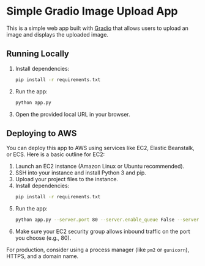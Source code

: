 # Simple Gradio Image Upload App

This is a simple web app built with [Gradio](https://gradio.app/) that allows users to upload an image and displays the uploaded image.

## Running Locally

1. Install dependencies:
   ```bash
   pip install -r requirements.txt
   ```
2. Run the app:
   ```bash
   python app.py
   ```
3. Open the provided local URL in your browser.

## Deploying to AWS

You can deploy this app to AWS using services like EC2, Elastic Beanstalk, or ECS. Here is a basic outline for EC2:

1. Launch an EC2 instance (Amazon Linux or Ubuntu recommended).
2. SSH into your instance and install Python 3 and pip.
3. Upload your project files to the instance.
4. Install dependencies:
   ```bash
   pip install -r requirements.txt
   ```
5. Run the app:
   ```bash
   python app.py --server.port 80 --server.enable_queue False --server.address 0.0.0.0
   ```
6. Make sure your EC2 security group allows inbound traffic on the port you choose (e.g., 80).

For production, consider using a process manager (like `pm2` or `gunicorn`), HTTPS, and a domain name. 